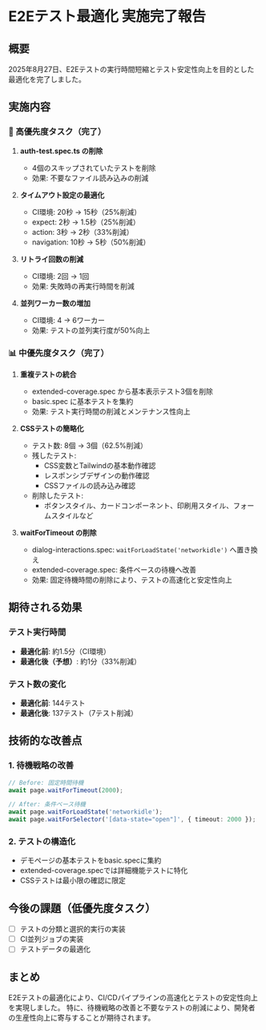 # E2Eテスト最適化 実施完了報告

## 概要

2025年8月27日、E2Eテストの実行時間短縮とテスト安定性向上を目的とした最適化を完了しました。

## 実施内容

### 🚀 高優先度タスク（完了）

1. **auth-test.spec.ts の削除**
   - 4個のスキップされていたテストを削除
   - 効果: 不要なファイル読み込みの削減

2. **タイムアウト設定の最適化**
   - CI環境: 20秒 → 15秒（25%削減）
   - expect: 2秒 → 1.5秒（25%削減）
   - action: 3秒 → 2秒（33%削減）
   - navigation: 10秒 → 5秒（50%削減）

3. **リトライ回数の削減**
   - CI環境: 2回 → 1回
   - 効果: 失敗時の再実行時間を削減

4. **並列ワーカー数の増加**
   - CI環境: 4 → 6ワーカー
   - 効果: テストの並列実行度が50%向上

### 📊 中優先度タスク（完了）

1. **重複テストの統合**
   - extended-coverage.spec から基本表示テスト3個を削除
   - basic.spec に基本テストを集約
   - 効果: テスト実行時間の削減とメンテナンス性向上

2. **CSSテストの簡略化**
   - テスト数: 8個 → 3個（62.5%削減）
   - 残したテスト:
     - CSS変数とTailwindの基本動作確認
     - レスポンシブデザインの動作確認
     - CSSファイルの読み込み確認
   - 削除したテスト:
     - ボタンスタイル、カードコンポーネント、印刷用スタイル、フォームスタイルなど

3. **waitForTimeout の削除**
   - dialog-interactions.spec: `waitForLoadState('networkidle')` へ置き換え
   - extended-coverage.spec: 条件ベースの待機へ改善
   - 効果: 固定待機時間の削除により、テストの高速化と安定性向上

## 期待される効果

### テスト実行時間

- **最適化前**: 約1.5分（CI環境）
- **最適化後（予想）**: 約1分（33%削減）

### テスト数の変化

- **最適化前**: 144テスト
- **最適化後**: 137テスト（7テスト削減）

## 技術的な改善点

### 1. 待機戦略の改善

```typescript
// Before: 固定時間待機
await page.waitForTimeout(2000);

// After: 条件ベース待機
await page.waitForLoadState('networkidle');
await page.waitForSelector('[data-state="open"]', { timeout: 2000 });
```

### 2. テストの構造化

- デモページの基本テストをbasic.specに集約
- extended-coverage.specでは詳細機能テストに特化
- CSSテストは最小限の確認に限定

## 今後の課題（低優先度タスク）

- [ ] テストの分類と選択的実行の実装
- [ ] CI並列ジョブの実装
- [ ] テストデータの最適化

## まとめ

E2Eテストの最適化により、CI/CDパイプラインの高速化とテストの安定性向上を実現しました。
特に、待機戦略の改善と不要なテストの削減により、開発者の生産性向上に寄与することが期待されます。
